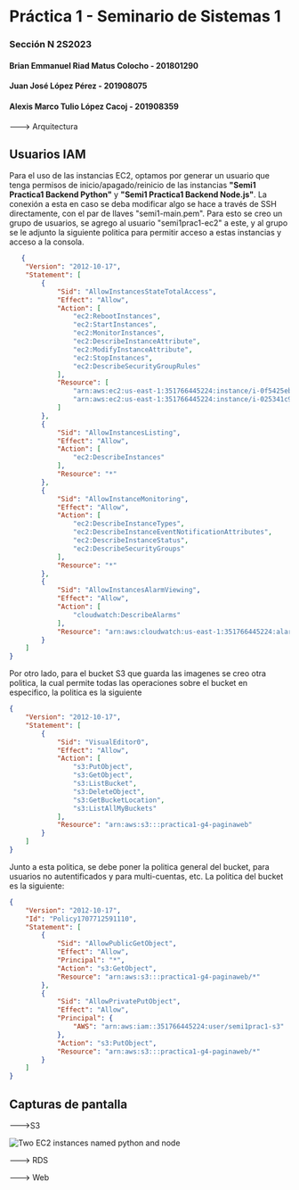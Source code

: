 # Práctica 1 - Seminario de Sistemas 1
### Sección N  2S2023
#### Brian Emmanuel Riad Matus Colocho - 201801290
#### Juan José López Pérez - 201908075
#### Alexis Marco Tulio López Cacoj - 201908359


---> Arquitectura


## Usuarios IAM
Para el uso de las instancias EC2, optamos por generar un usuario que tenga permisos de inicio/apagado/reinicio de las instancias __"Semi1 Practica1 Backend Python"__ y __"Semi1 Practica1 Backend Node.js"__. La conexión a esta en caso se deba modificar algo se hace a través de SSH directamente, con el par de llaves "semi1-main.pem". Para esto se creo un grupo de usuarios, se agrego al usuario "semi1prac1-ec2" a este, y al grupo se le adjunto la siguiente politica para permitir acceso a estas instancias y acceso a la consola.

```json
   {
	"Version": "2012-10-17",
	"Statement": [
		{
			"Sid": "AllowInstancesStateTotalAccess",
			"Effect": "Allow",
			"Action": [
				"ec2:RebootInstances",
				"ec2:StartInstances",
				"ec2:MonitorInstances",
				"ec2:DescribeInstanceAttribute",
				"ec2:ModifyInstanceAttribute",
				"ec2:StopInstances",
				"ec2:DescribeSecurityGroupRules"
			],
			"Resource": [
				"arn:aws:ec2:us-east-1:351766445224:instance/i-0f5425eb3b6392b81",
				"arn:aws:ec2:us-east-1:351766445224:instance/i-025341c9522e6f206"
			]
		},
		{
			"Sid": "AllowInstancesListing",
			"Effect": "Allow",
			"Action": [
				"ec2:DescribeInstances"
			],
			"Resource": "*"
		},
		{
			"Sid": "AllowInstanceMonitoring",
			"Effect": "Allow",
			"Action": [
				"ec2:DescribeInstanceTypes",
				"ec2:DescribeInstanceEventNotificationAttributes",
				"ec2:DescribeInstanceStatus",
				"ec2:DescribeSecurityGroups"
			],
			"Resource": "*"
		},
		{
			"Sid": "AllowInstancesAlarmViewing",
			"Effect": "Allow",
			"Action": [
				"cloudwatch:DescribeAlarms"
			],
			"Resource": "arn:aws:cloudwatch:us-east-1:351766445224:alarm:*"
		}
	]
}
```

Por otro lado, para el bucket S3 que guarda las imagenes se creo otra politica, la cual permite todas las operaciones sobre el bucket en especifico, la politica es la siguiente


```json
{
	"Version": "2012-10-17",
	"Statement": [
		{
			"Sid": "VisualEditor0",
			"Effect": "Allow",
			"Action": [
				"s3:PutObject",
				"s3:GetObject",
				"s3:ListBucket",
				"s3:DeleteObject",
				"s3:GetBucketLocation",
				"s3:ListAllMyBuckets"
			],
			"Resource": "arn:aws:s3:::practica1-g4-paginaweb"
		}
	]
}
```

Junto a esta politica, se debe poner la politica general del bucket, para usuarios no autentificados y para multi-cuentas, etc. La politica del bucket es la siguiente:

```json
{
    "Version": "2012-10-17",
    "Id": "Policy1707712591110",
    "Statement": [
        {
            "Sid": "AllowPublicGetObject",
            "Effect": "Allow",
            "Principal": "*",
            "Action": "s3:GetObject",
            "Resource": "arn:aws:s3:::practica1-g4-paginaweb/*"
        },
        {
            "Sid": "AllowPrivatePutObject",
            "Effect": "Allow",
            "Principal": {
                "AWS": "arn:aws:iam::351766445224:user/semi1prac1-s3"
            },
            "Action": "s3:PutObject",
            "Resource": "arn:aws:s3:::practica1-g4-paginaweb/*"
        }
    ]
}
```



## Capturas de pantalla

--->S3

![Two EC2 instances named python and node](docs/imgs/ec2.png)

---> RDS

---> Web

